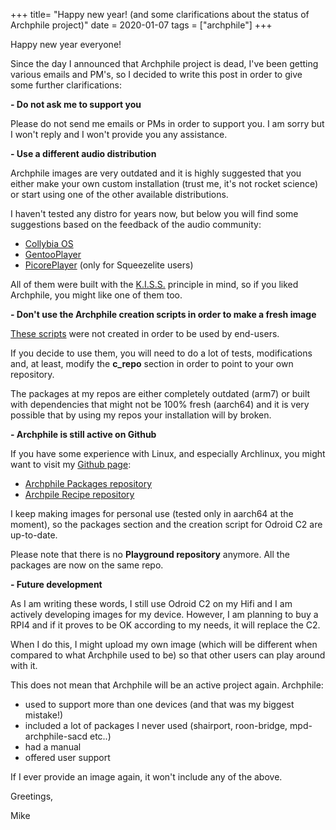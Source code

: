 +++
title= "Happy new year! (and some clarifications about the status of Archphile project)"
date = 2020-01-07
tags =  ["archphile"]
+++

Happy new year everyone!

Since the day I announced that Archphile project is dead, I've been getting various emails and PM's, so I decided to write this post in order to give some further clarifications:

**- Do not ask me to support you**

Please do not send me emails or PMs in order to support you. I am sorry but I won't reply and I won't provide you any assistance.


**- Use a different audio distribution**

Archphile images are very outdated and it is highly suggested that you either make your own custom installation (trust me, it's not rocket science) or start using one of the other available distributions.

I haven't tested any distro for years now, but below you will find some suggestions based on the feedback of the audio community:

- [Collybia OS](https://collybia.com/collybia-os)
- [GentooPlayer](http://gentooplayer.com)
- [PicorePlayer](https://www.picoreplayer.org) (only for Squeezelite users)

All of them were built with the [K.I.S.S.](https://en.wikipedia.org/wiki/KISS_principle) principle in mind, so if you liked Archphile, you might like one of them too.

**- Don't use the Archphile creation scripts in order to make  a fresh image**

[These scripts](https://github.com/archphile/recipe/tree/master/scripts) were not created in order to be used by end-users.

If you decide to use them, you will need to do a lot of tests, modifications and, at least, modify the **c_repo** section in order to point to your own repository. 

The packages at my repos are either completely outdated (arm7)  or built with dependencies that might not be 100% fresh (aarch64) and it is very possible that by using my repos your installation will by broken.

**- Archphile is still active on Github**

If you have some experience with Linux, and especially Archlinux, you might want to visit my [Github page](https://github.com/archphile):


- [Archphile Packages repository](https://github.com/archphile/packages)
- [Archpile Recipe repository](https://github.com/archphile/recipe)


I keep making images for personal use (tested only in aarch64 at the moment), so the packages section and the creation script for Odroid C2 are up-to-date.

Please note that there is no **Playground repository** anymore. All the packages are now on the same repo.

**- Future development**

As I am writing these words, I still use Odroid C2 on my Hifi and I am actively developing images for my device. However, I am planning to buy a RPI4 and if it proves to be OK according to my needs, it will replace the C2.

When I do this, I might upload my own image (which will be different when compared to what Archphile used to be) so that other users can play around with it.

This does not mean that Archphile will be an active project again. Archphile:

- used to support more than one devices (and that was my biggest mistake!)
- included a lot of packages I never used (shairport, roon-bridge, mpd-archphile-sacd etc..)
- had a manual
- offered user support

If I ever provide an image again, it won't include any of the above.

Greetings,

Mike
